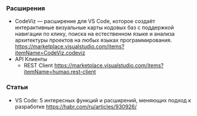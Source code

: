 ### Расширения

- CodeViz — расширение для VS Code, которое создаёт интерактивные визуальные карты кодовых баз с поддержкой навигации по клику, поиска на естественном языке и анализа архитектуры проектов на любых языках программирования. https://marketplace.visualstudio.com/items?itemName=CodeViz.codeviz
- API Клиенты
    - REST Client https://marketplace.visualstudio.com/items?itemName=humao.rest-client

### Статьи

- VS Code: 5 интересных функций и расширений, меняющих подход к разработке https://habr.com/ru/articles/930926/